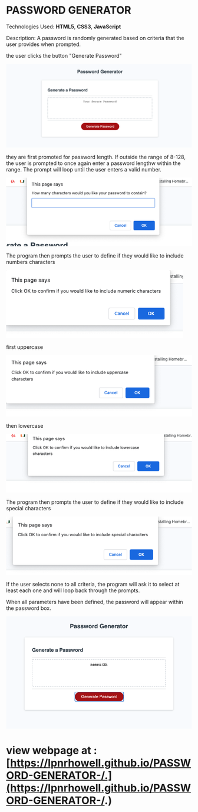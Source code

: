 # PASSWORD GENERATOR 

Technologies Used: **HTML5**,  **CSS3**,  **JavaScript**

Description: A password is randomly generated based on criteria that the user provides when prompted. 

the user clicks the button "Generate Password" 

![initial](./assets/InitialScreen.png)

they are first promoted for password length. If outside the range of 8-128, the user is prompted to once again enter a password lengthw within the range. The prompt will loop until the user enters a valid number. 

![charLength](./assets/charLength.png)

The program then prompts the user to define if they would like to include numbers characters 

![numChar](./assets/numChar.png)

first uppercase

![upperCase](./assets/upperCase.png)


then lowercase

![lowerCase](./assets/lowerCase.png)

The program then prompts the user to define if they would like to include special characters 

![specialChar](./assets/specialChar.png)

If the user selects none to all criteria, the program will ask it to select at least each one and will loop back through the prompts.

When all parameters have been defined, the password will appear within the password box. 

![generatedPassword](./assets/generatedPassword.png)

# view webpage at : [https://lpnrhowell.github.io/PASSWORD-GENERATOR-/.](https://lpnrhowell.github.io/PASSWORD-GENERATOR-/.)
